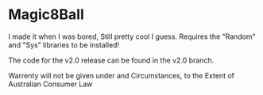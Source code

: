# Magic8Ball
I made it when I was bored, Still pretty cool I guess. Requires the "Random" and "Sys" libraries to be installed!

The code for the v2.0 release can be found in the v2.0 branch.

Warrenty will not be given under and Circumstances, to the Extent of Australian Consumer Law
